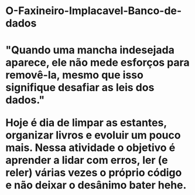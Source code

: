 # O-Faxineiro-Implacavel-Banco-de-dados

<h1> "Quando uma mancha indesejada aparece, ele não mede esforços para removê-la, mesmo que isso signifique desafiar as leis dos dados."

Hoje é dia de limpar as estantes, organizar livros e evoluir um pouco mais. 
Nessa atividade o objetivo é aprender a lidar com erros, ler (e reler) várias vezes o próprio código e não deixar o desânimo bater hehe.</h1>
